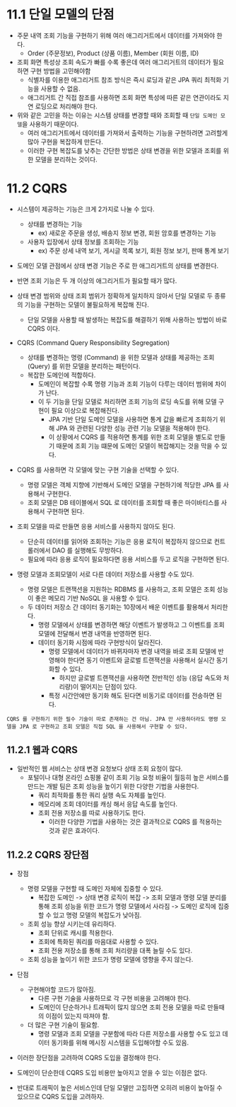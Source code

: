 # 11.1 단일 모델의 단점

- 주문 내역 조회 기능을 구현하기 위해 여러 애그리거트에서 데이터를 가져와야 한다.
  - Order (주문정보), Product (상품 이름), Member (회원 이름, ID)
- 조회 화면 특성상 조회 속도가 빠를 수록 좋은데 여러 애그리거트의 데이터가 필요하면 구현 방법을 고민해야함
  - 식별자를 이용한 애그리거트 참조 방식은 즉시 로딩과 같은 JPA 쿼리 최적화 기능을 사용할 수 없음.
  - 애그리거트 간 직접 참조를 사용하면 조회 화면 특성에 따른 같은 연관이라도 지연 로딩으로 처리해야 한다.
- 위와 같은 고민을 하는 이유는 시스템 상태를 변경할 때와 조회할 때 `단일 도메인 모델`을 사용하기 때문이다.
  - 여러 애그리거트에서 데이터를 가져와서 출력하는 기능을 구현하려면 고려할게 많아 구현을 복잡하게 만든다.
  - 이러한 구현 복잡도를 낮추는 간단한 방법은 상태 변경을 위한 모델과 조회를 위한 모델을 분리하는 것이다.

# 11.2 CQRS

- 시스템이 제공하는 기능은 크게 2가지로 나눌 수 있다.
  - 상태를 변경하는 기능
    - ex) 새로운 주문을 생성, 배송지 정보 변경, 회원 암호를 변경하는 기능
  - 사용자 입장에서 상태 정보를 조회하는 기능
    - ex) 주문 상세 내역 보기, 게시글 목록 보기, 회원 정보 보기, 판매 통계 보기
- 도메인 모델 관점에서 상태 변경 기능은 주로 한 애그리거트의 상태를 변경한다.
- 반면 조회 기능은 두 개 이상의 애그리거트가 필요할 때가 많다.
- 상태 변경 범위와 상태 조회 범위가 정확하게 일치하지 않아서 단일 모델로 두 종류의 기능을 구현하는 모델이 불필요하게 복잡해 진다.
  - 단일 모델을 사용할 때 발생하는 복잡도를 해결하기 위해 사용하는 방법이 바로 CQRS 이다.
- CQRS (Command Query Responsibility Segregation)
  - 상태를 변경하는 명령 (Command) 을 위한 모델과 상태를 제공하는 조회 (Query) 를 위한 모델을 분리하는 패턴이다.
  - 복잡한 도메인에 적합하다.
    - 도메인이 복잡할 수록 명령 기능과 조회 기능이 다루는 데이터 범위에 차이가 난다.
    - 이 두 기능을 단일 모델로 처리하면 조회 기능의 로딩 속도를 위해 모델 구현이 필요 이상으로 복잡해진다.
      - JPA 기반 단일 도메인 모델을 사용하면 통계 값을 빠르게 조회하기 위해 JPA 와 관련된 다양한 성능 관련 기능 모델을 적용해야 한다.
      - 이 상황에서 CQRS 를 적용하면 통계를 위한 조회 모델을 별도로 만들기 때문에 조회 기능 떄문에 도메인 모델이 복잡해지는 것을 막을 수 있다.

- CQRS 를 사용하면 각 모델에 맞는 구현 기술을 선택할 수 있다.
  - 명령 모델은 객체 지향에 기반해서 도메인 모델을 구현하기에 적당한 JPA 를 사용해서 구현한다.
  - 조회 모델은 DB 테이블에서 SQL 로 데이터를 조회할 때 좋은 마이바티스를 사용해서 구현하면 된다.
- 조회 모델을 따로 만들면 응용 서비스를 사용하지 않아도 된다.
  - 단순히 데이터를 읽어와 조회하는 기능은 응용 로직이 복잡하지 않으므로 컨트롤러에서 DAO 를 실행해도 무방하다.
  - 필요에 따라 응용 로직이 필요하다면 응용 서비스를 두고 로직을 구현하면 된다.
- 명령 모델과 조회모델이 서로 다른 데이터 저장소를 사용할 수도 있다.
  - 명령 모델은 트랜잭션을 지원하는 RDBMS 를 사용하고, 조회 모델은 조회 성능이 좋은 메모리 기반 NoSQL 을 사용할 수 있다.
  - 두 데이터 저장소 간 데이터 동기화는 10장에서 배운 이벤트를 활용해서 처리한다.
    - 명령 모델에서 상태를 변경하면 해당 이벤트가 발생하고 그 이벤트를 조회 모델에 전달해서 변경 내역을 반영하면 된다.
    - 데이터 동기화 시점에 따라 구현방식이 달라진다.
      - 명령 모델에서 데이터가 바뀌자마자 변경 내역을 바로 조회 모델에 반영해야 한다면 동기 이벤트와 글로벌 트랜잭션을 사용해서 실시간 동기화할 수 있다.
        - 하지만 글로벌 트랜잭션을 사용하면 전반적인 성능 (응답 속도와 처리량)이 떨어지는 단점이 있다.
      - 특정 시간안에만 동기화 해도 된다면 비동기로 데이터를 전송하면 된다.

```
CQRS 를 구현하기 위한 필수 기술이 따로 존재하는 건 아님. JPA 만 사용하더라도 명령 모델을 JPA 로 구현하고 조회 모델은 직접 SQL 을 사용해서 구현할 수 있다.
```

## 11.2.1 웹과 CQRS
- 일반적인 웹 서비스는 상태 변경 요청보다 상태 조회 요청이 많다.
  - 포털이나 대형 온라인 쇼핑몰 같이 조회 기능 요청 비율이 월등히 높은 서비스를 만드는 개발 팀은 조회 성능을 높이기 위한 다양한 기법을 사용한다.
    - 쿼리 최적화를 통한 쿼리 실행 속도 자체를 높인다.
    - 메모리에 조회 데이터를 캐싱 해서 응답 속도를 높인다.
    - 조회 전용 저장소를 따로 사용하기도 한다.
      - 이러한 다양한 기법을 사용하는 것은 결과적으로 CQRS 를 적용하는 것과 같은 효과이다.

## 11.2.2 CQRS 장단점
- 장점
  - 명령 모델을 구현할 때 도메인 자체에 집중할 수 있다.
    - 복잡한 도메인 -> 상태 변경 로직이 복잡 -> 조회 모델과 명령 모델 분리를 통해 조회 성능을 위한 코드가 명령 모델에서 사라짐 -> 도메인 로직에 집중할 수 있고 명령 모델의 복잡도가 낮아짐.
  - 조회 성능 향샹 시키는데 유리하다.
    - 조회 단위로 캐시를 적용한다.
    - 조회에 특화된 쿼리를 마음대로 사용할 수 있다.
    - 조회 전용 저장소를 통해 조회 처리량을 대폭 늘릴 수도 있다.
  - 조회 성능을 높이기 위한 코드가 명령 모델에 영향을 주지 않는다.
    
- 단점 
  - 구현해야할 코드가 많아짐.
    - 다른 구현 기술을 사용하므로 각 구현 비용을 고려해야 한다.
    - 도메인이 단순하거나 트래픽이 많지 않으면 조회 전용 모델을 따로 만들때의 이점이 있는지 따져야 함.
  - 더 많은 구현 기술이 필요함.
    - 명령 모델과 조회 모델을 구분함에 따라 다른 저장소를 사용할 수도 있고 데이터 동기화를 위해 메시징 시스템을 도입해야할 수도 있음.


- 이러한 장단점을 고려하여 CQRS 도입을 결정해야 한다.
- 도메인이 단순한데 CQRS 도입 비용만 높아지고 얻을 수 있는 이점은 없다.
- 반대로 트래픽이 높은 서비스인데 단일 모델만 고집하면 오히려 비용이 높아질 수 있으므로 CQRS 도입을 고려하자.
